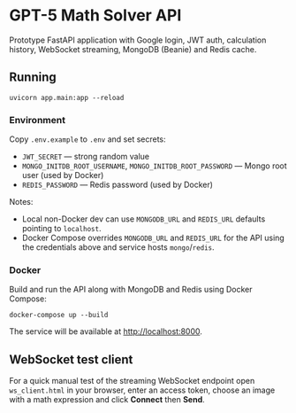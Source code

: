 # GPT-5 Math Solver API

Prototype FastAPI application with Google login, JWT auth, calculation history, WebSocket streaming, MongoDB (Beanie) and Redis cache.

## Running

```
uvicorn app.main:app --reload
```

### Environment

Copy `.env.example` to `.env` and set secrets:

- `JWT_SECRET` — strong random value
- `MONGO_INITDB_ROOT_USERNAME`, `MONGO_INITDB_ROOT_PASSWORD` — Mongo root user (used by Docker)
- `REDIS_PASSWORD` — Redis password (used by Docker)

Notes:
- Local non-Docker dev can use `MONGODB_URL` and `REDIS_URL` defaults pointing to `localhost`.
- Docker Compose overrides `MONGODB_URL` and `REDIS_URL` for the API using the credentials above and service hosts `mongo`/`redis`.

### Docker

Build and run the API along with MongoDB and Redis using Docker Compose:

```
docker-compose up --build
```

The service will be available at [http://localhost:8000](http://localhost:8000).

## WebSocket test client

For a quick manual test of the streaming WebSocket endpoint open
`ws_client.html` in your browser, enter an access token, choose an image with a
math expression and click **Connect** then **Send**.
